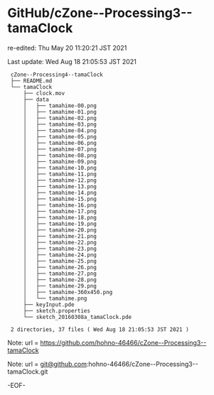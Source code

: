 # GitHub/cZone--Processing3--tamaClock

re-edited: Thu May 20 11:20:21 JST 2021

Last update: Wed Aug 18 21:05:53 JST 2021

     cZone--Processing4--tamaClock
     ├── README.md
     └── tamaClock
         ├── clock.mov
         ├── data
         │   ├── tamahime-00.png
         │   ├── tamahime-01.png
         │   ├── tamahime-02.png
         │   ├── tamahime-03.png
         │   ├── tamahime-04.png
         │   ├── tamahime-05.png
         │   ├── tamahime-06.png
         │   ├── tamahime-07.png
         │   ├── tamahime-08.png
         │   ├── tamahime-09.png
         │   ├── tamahime-10.png
         │   ├── tamahime-11.png
         │   ├── tamahime-12.png
         │   ├── tamahime-13.png
         │   ├── tamahime-14.png
         │   ├── tamahime-15.png
         │   ├── tamahime-16.png
         │   ├── tamahime-17.png
         │   ├── tamahime-18.png
         │   ├── tamahime-19.png
         │   ├── tamahime-20.png
         │   ├── tamahime-21.png
         │   ├── tamahime-22.png
         │   ├── tamahime-23.png
         │   ├── tamahime-24.png
         │   ├── tamahime-25.png
         │   ├── tamahime-26.png
         │   ├── tamahime-27.png
         │   ├── tamahime-28.png
         │   ├── tamahime-29.png
         │   ├── tamahime-360x450.png
         │   └── tamahime.png
         ├── keyInput.pde
         ├── sketch.properties
         └── sketch_20160308a_tamaClock.pde
     
     2 directories, 37 files ( Wed Aug 18 21:05:53 JST 2021 )

Note: 	url = https://github.com/hohno-46466/cZone--Processing3--tamaClock

Note:   url = git@github.com:hohno-46466/cZone--Processing3--tamaClock.git

-EOF-
